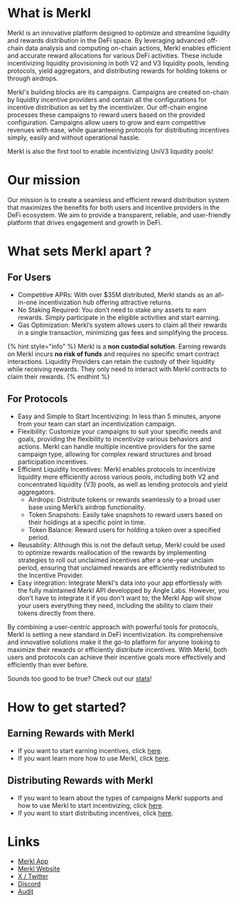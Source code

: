 # What is Merkl

Merkl is an innovative platform designed to optimize and streamline liquidity and rewards distribution in the DeFi space. By leveraging advanced off-chain data analysis and computing on-chain actions, Merkl enables efficient and accurate reward allocations for various DeFi activities. These include incentivizing liquidity provisioning in both V2 and V3 liquidity pools, lending protocols, yield aggregators, and distributing rewards for holding tokens or through airdrops.

Merkl's building blocks are its campaigns. Campaigns are created on-chain by liquidity incentive providers and contain all the configurations for incentive distribution as set by the incentivizer. Our off-chain engine processes these campaigns to reward users based on the provided configuration. Campaigns allow users to grow and earn competitive revenues with ease, while guaranteeing protocols for distributing incentives simply, easily and without operational hassle.

Merkl is also the first tool to enable incentivizing UniV3 liquidity pools!

# Our mission
Our mission is to create a seamless and efficient reward distribution system that maximizes the benefits for both users and incentive providers in the DeFi ecosystem. We aim to provide a transparent, reliable, and user-friendly platform that drives engagement and growth in DeFi. 

# What sets Merkl apart ?

## For Users
- Competitive APRs: With over $35M distributed, Merkl stands as an all-in-one incentivization hub offering attractive returns.
- No Staking Required: You don’t need to stake any assets to earn rewards. Simply participate in the eligible activities and start earning.
- Gas Optimization: Merkl’s system allows users to claim all their rewards in a single transaction, minimizing gas fees and simplifying the process.

{% hint style="info" %} Merkl is a **non custodial solution**. Earning rewards on Merkl incurs **no risk of funds** and requires no specific smart contract interactions. Liquidity Providers can retain the custody of their liquidity while receiving rewards. They only need to interact with Merkl contracts to claim their rewards. {% endhint %}

## For Protocols
- Easy and Simple to Start Incentivizing: In less than 5 minutes, anyone from your team can start an incentivization campaign.
- Flexibility: Customize your campaigns to suit your specific needs and goals, providing the flexibility to incentivize various behaviors and actions. Merkl can handle multiple incentive providers for the same campaign type, allowing for complex reward structures and broad participation incentives.
- Efficient Liquidity Incentives: Merkl enables protocols to incentivize liquidity more efficiently across various pools, including both V2 and concentrated liquidity (V3) pools, as well as lending protocols and yield aggregators. 
    - Airdrops: Distribute tokens or rewards seamlessly to a broad user base using Merkl’s airdrop functionality.
    - Token Snapshots: Easily take snapshots to reward users based on their holdings at a specific point in time.
    - Token Balance: Reward users for holding a token over a specified period.
- Reusability: Although this is not the default setup, Merkl could be used to optimize rewards reallocation of the rewards by implementing strategies to roll out unclaimed incentives after a one-year unclaim period, ensuring that unclaimed rewards are efficiently redistributed to the Incentive Provider. 
- Easy integration: Integrate Merkl's data into your app effortlessly with the fully maintained Merkl API developped by Angle Labs. However, you don't have to integrate it if you don't want to; the Merkl App will show your users everything they need, including the ability to claim their tokens directly from there.

By combining a user-centric approach with powerful tools for protocols, Merkl is setting a new standard in DeFi incentivization. Its comprehensive and innovative solutions make it the go-to platform for anyone looking to maximize their rewards or efficiently distribute incentives. With Merkl, both users and protocols can achieve their incentive goals more effectively and efficiently than ever before.

Sounds too good to be true? Check out our [stats](https://app.merkl.xyz/stats)!

# How to get started?

## Earning Rewards with Merkl
- If you want to start earning incentives, click [here](URL).
- If you want learn more how to use Merkl, click [here](URL).

## Distributing Rewards with Merkl
- If you want to learn about the types of campaigns Merkl supports and how to use Merkl to start incentivizing, click [here](URL).
- If you want to start distributing incentives, click [here](URL). 

# Links
- [Merkl App](https://app.merkl.xyz/)
- [Merkl Website](https://merkl.xyz/)
- [X / Twitter](https://x.com/merkl_xyz)
- [Discord](https://discord.com/invite/Gs8MUrUVP3)
- [Audit](https://code4rena.com/reports/2023-06-angle)